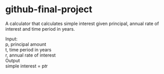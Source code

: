 # github-final-project
A calculator that calculates simple interest given principal, annual rate of interest and time period in years.  
  
Input:  
   p, principal amount  
   t, time period in years  
   r, annual rate of interest  
Output  
   simple interest = p*t*r  
